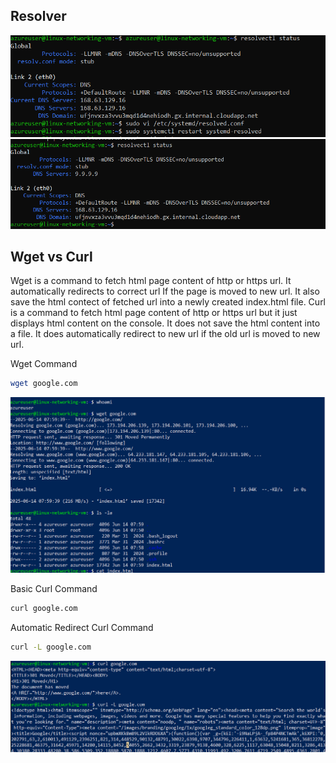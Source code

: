 ## Resolver

![](./assets/resolve-1.PNG)
![](./assets/resolve-2.PNG)

## Wget vs Curl

Wget is a command to fetch html page content of http or https url. It automatically redirects to correct url If the page
is moved to new url. It also save the html contect of fetched url into a newly created index.html file.
Curl is a command to fetch html page content of http or https url but it just displays html content on the console.
It does not save the html content into a file. It does automatically redirect to new url if the old url is moved to
new url.


Wget Command
```sh
wget google.com
```

![](./assets/wget.PNG)


Basic Curl Command
```sh
curl google.com
```

Automatic Redirect Curl Command
```sh
curl -L google.com
```

![](./assets/curl.PNG)
